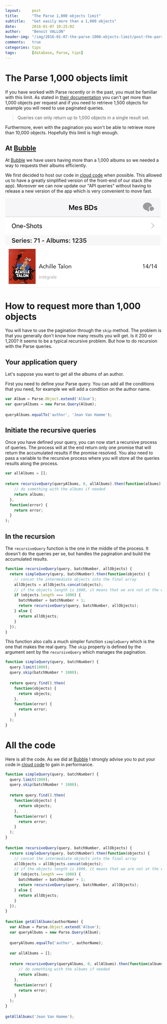 ```yaml
---
layout:     post
title:      "The Parse 1,000 objects limit"
subtitle:   "Get easily more than a 1,000 objects"
date:       2016-01-07 10:25:02
author:     "Benoit VALLON"
header-img: "/img/2016-01-07-the-parse-1000-objects-limit/post-the-parse-1000-objects-limit.jpg"
comments:   true
categories: tips
tags:       [database, Parse, tips]
---
```


# The Parse 1,000 objects limit

If you have worked with Parse recently or in the past, you must be familiar with this limit. As stated in [their documentation](https://www.parse.com/docs/js/guide#performance-limits-and-other-considerations) you can't get more than 1,000 objects per request and if you need to retrieve 1,500 objects for example you will need to use paginated queries.

> Queries can only return up to 1,000 objects in a single result set.

Furthermore, even with the pagination you won't be able to retrieve more than 10,000 objects. Hopefully this limit is high enough.

## At [Bubble](https://www.appbubble.co/#ae2)

At [Bubble](https://www.appbubble.co/#ae2) we have users having more than a 1,000 albums so we needed a way to requests their albums efficiently.

We first decided to host our code in [cloud code](https://www.parse.com/docs/cloudcode/guide) when possible. This allowed us to have a greatly simplified version of the front-end of our stack (the app). Moreover we can now update our "API queries" without having to release a new version of the app which is very convenient to move fast.


![App sreenshots](/img/2016-01-07-the-parse-1000-objects-limit/bubble-screenshot.jpg "App sreenshots")

# How to request more than 1,000 objects

You will have to use the pagination through the `skip` method. The problem is that you generally don't know how many results you will get. Is it 200 or 1,200? It seems to be a typical recursive problem. But how to do recursion with the Parse queries.

## Your application query

Let's suppose you want to get all the albums of an author.

First you need to define your Parse query. You can add all the conditions that you need, for example we will add a condition on the author name.

```js
var Album = Parse.Object.extend('Album');
var queryAlbums = new Parse.Query(Album);

queryAlbums.equalTo('author', 'Jean Van Hamme');
```

## Initiate the recursive queries

Once you have defined your query, you can now start a recursive process of queries. The process will at the end return only one promise that will return the accumulated results if the promise resolved. You also need to pass a variable to the recursive process where you will store all the queries results along the process.

```js
var allAlbums = [];

return recursiveQuery(queryAlbums, 0, allAlbums).then(function(albums) {
    // do something with the albums if needed
    return albums;
  },
  function(error) {
    return error;
  }
);
```

## In the recursion

The `recursiveQuery` function is the one in the middle of the process. It doesn't do the queries per se, but handles the pagination and build the accumulated results.

```js
function recursiveQuery(query, batchNumber, allObjects) {
  return simpleQuery(query, batchNumber).then(function(objects) {
    // concat the intermediate objects into the final array
    allObjects = allObjects.concat(objects);
    // if the objects length is 1000, it means that we are not at the end of the list
    if (objects.length === 1000) {
      batchNumber = batchNumber + 1;
      return recursiveQuery(query, batchNumber, allObjects);
    } else {
      return allObjects;
    }
  });
}
```

This function also calls a much simpler function `simpleQuery` which is the one that makes the real query. The `skip` property is defined by the argument sent by the `recursiveQuery` which manages the pagination.

```js
function simpleQuery(query, batchNumber) {
  query.limit(1000);
  query.skip(batchNumber * 1000);

  return query.find().then(
    function(objects) {
      return objects;
    },
    function(error) {
      return error;
    }
  );
}
```

# All the code

Here is all the code. As we did at [Bubble](https://www.appbubble.co/#ae2) I strongly advise you to put your code in [cloud code](https://www.parse.com/docs/cloudcode/guide) to gain in performance.

```js
function simpleQuery(query, batchNumber) {
  query.limit(1000);
  query.skip(batchNumber * 1000);

  return query.find().then(
    function(objects) {
      return objects;
    },
    function(error) {
      return error;
    }
  );
}

function recursiveQuery(query, batchNumber, allObjects) {
  return simpleQuery(query, batchNumber).then(function(objects) {
    // concat the intermediate objects into the final array
    allObjects = allObjects.concat(objects);
    // if the objects length is 1000, it means that we are not at the end of the list
    if (objects.length === 1000) {
      batchNumber = batchNumber + 1;
      return recursiveQuery(query, batchNumber, allObjects);
    } else {
      return allObjects;
    }
  });
}

function getAllAlbums(authorName) {
  var Album = Parse.Object.extend('Album');
  var queryAlbums = new Parse.Query(Album);

  queryAlbums.equalTo('author', authorName);

  var allAlbums = [];

  return recursiveQuery(queryAlbums, 0, allAlbums).then(function(albums) {
      // do something with the albums if needed
      return albums;
    },
    function(error) {
      return error;
    }
  );
}

getAllAlbums('Jean Van Hamme');
```
